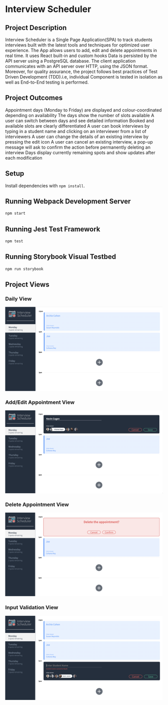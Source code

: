 # Interview Scheduler

## Project Description

Interview Scheduler is a Single Page Application(SPA) to track students interviews built with the latest tools and techniques for optimized user experience. The App allows users to add, edit and delete appointments in real time. It uses React built-in and custom hooks Data is persisted by the API server using a PostgreSQL database. The client application communicates with an API server over HTTP, using the JSON format. Moreover, for quality assurance, the project follows best practices of Test Driven Development (TDD).i.e, individual Component is tested in isolation as well as End-to-End testing is performed.

## Project Outcomes 
Appointment days (Monday to Friday) are displayed and colour-coordinated depending on availability
The days show the number of slots available
A user can switch between days and see detailed information
Booked and available slots are clearly differentiated
A user can book interviews by typing in a student name and clicking on an interviewer from a list of interviewers
A user can change the details of an existing interview by pressing the edit icon
A user can cancel an existing interview, a pop-up message will ask to confirm the action before permanently deleting an interview
Days display currently remaining spots and show updates after each modification

## Setup

Install dependencies with `npm install`.

## Running Webpack Development Server

```sh
npm start
```

## Running Jest Test Framework

```sh
npm test
```

## Running Storybook Visual Testbed

```sh
npm run storybook
```

## Project Views 

### Daily View
![Daily Schedule](https://github.com/kevincogen/scheduler/blob/6b969f5235b7e8d3d6a2132755def713db32a1ca/public/images/Screenshot%202023-06-29%20at%202.17.47%20PM.png?raw=true)

### Add/Edit Appointment View 
![Add/Edit form](https://github.com/kevincogen/scheduler/blob/master/public/images/Screenshot%202023-06-29%20at%202.18.25%20PM.png?raw=true)
### Delete Appointment View
![Delete confirmation](https://github.com/kevincogen/scheduler/blob/master/public/images/Screenshot%202023-06-29%20at%202.18.46%20PM.png)

### Input Validation View
![Ensure data is entered](https://github.com/kevincogen/scheduler/blob/master/public/images/Screenshot%202023-06-29%20at%202.19.12%20PM.png?raw=true)